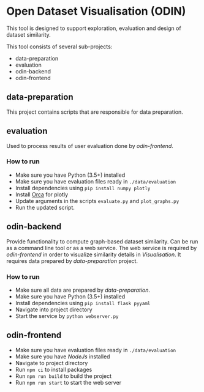 # Open Dataset Visualisation (ODIN)
This tool is designed to support exploration, evaluation and design 
of dataset similarity. 

This tool consists of several sub-projects:
 * data-preparation
 * evaluation
 * odin-backend
 * odin-frontend
 
## data-preparation
This project contains scripts that are responsible for data preparation.

## evaluation
Used to process results of user evaluation done by *odin-frontend*.

### How to run
 * Make sure you have Python (3.5+) installed
 * Make sure you have evaluation files ready in ```./data/evaluation```
 * Install dependencies using 
    ```pip install numpy plotly```
 * Install [Orca](https://github.com/plotly/orca) for plotly
 * Update arguments in the scripts ```evaluate.py``` and ```plot_graphs.py```
 * Run the updated script.

## odin-backend
Provide functionality to compute graph-based dataset similarity. Can be run
as a command line tool or as a web service. The web service is required 
by *odin-frontend* in order to visualize similarity details in *Visualisation*.
It requires data prepared by *data-preparation* project.

### How to run
 * Make sure all data are prepared by *data-preparation*.
 * Make sure you have Python (3.5+) installed
 * Install dependencies using 
 ```pip install flask pyyaml```   
 * Navigate into project directory
 * Start the service by 
 ```python webserver.py```

## odin-frontend
 * Make sure you have evaluation files ready in ```./data/evaluation```
 * Make sure you have *NodeJs* installed
 * Navigate to project directory
 * Run ```npm ci``` to install packages
 * Run ```npm run build``` to build the project
 * Run ```npm run start``` to start the web server
